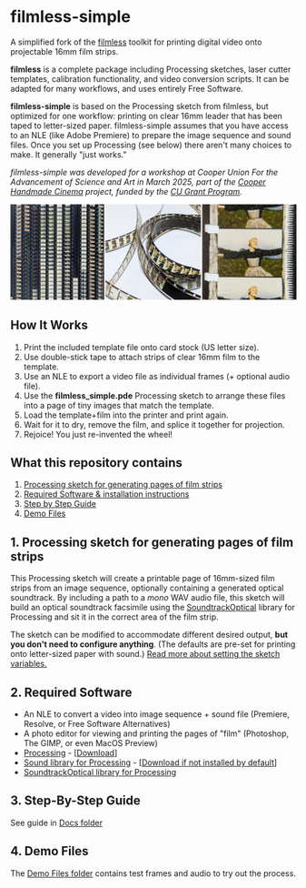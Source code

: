 # filmless-simple

A simplified fork of the [filmless](https://github.com/sixteenmillimeter/filmless) toolkit for printing digital video onto projectable 16mm film strips. 

**filmless** is a complete package including Processing sketches, laser cutter templates, calibration functionality, and video conversion scripts. It can be adapted for many workflows, and uses entirely Free Software. 

**filmless-simple** is based on the Processing sketch from filmless, but optimized for one workflow: printing on clear 16mm leader that has been taped to letter-sized paper. filmless-simple assumes that you have access to an NLE (like Adobe Premiere) to prepare the image sequence and sound files. Once you set up Processing (see below) there aren't many choices to make. It generally "just works."

_filmless-simple was developed for a workshop at Cooper Union For the Advancement of Science and Art in March 2025, part of the [Cooper Handmade Cinema](https://handmadecinema.cooper.edu/) project, funded by the [CU Grant Program](https://cooper.edu/academics/research-fellowships/cooper-union-grant-program)._

![](pix/banner-3up.jpg)

## How It Works
1. Print the included template file onto card stock (US letter size).
2. Use double-stick tape to attach strips of clear 16mm film to the template.
3. Use an NLE to export a video file as individual frames (+ optional audio file).
4. Use the **filmless_simple.pde** Processing sketch to arrange these files into a page of tiny images that match the template.
5. Load the template+film into the printer and print again.
6. Wait for it to dry, remove the film, and splice it together for projection.
7. Rejoice! You just re-invented the wheel!

## What this repository contains

1. [Processing sketch for generating pages of film strips](#processing)
2. [Required Software & installation instructions](#dependencies)
3. [Step by Step Guide](#guide)
4. [Demo Files](#demo)

<a name="processing"></a>
## 1. Processing sketch for generating pages of film strips

This Processing sketch will create a printable page of 16mm-sized film strips from an image sequence, optionally containing a generated optical soundtrack. By including a path to a *mono* WAV audio file, this sketch will build an optical soundtrack facsimile using the [SoundtrackOptical](https://github.com/sixteenmillimeter/SoundtrackOptical) library for Processing and sit it in the correct area of the film strip.

The sketch can be modified to accommodate different desired output, **but you don't need to configure anything**. (The defaults are pre-set for printing onto letter-sized paper with sound.)  [Read more about setting the sketch variables.](#variables)

<a name="dependencies"></a>
## 2. Required Software

* An NLE to convert a video into image sequence + sound file (Premiere, Resolve, or Free Software Alternatives)
* A photo editor for viewing and printing the pages of "film" (Photoshop, The GIMP, or even MacOS Preview)
* [Processing](https://processing.org/) - [[Download](https://processing.org/download/)]
* [Sound library for Processing](https://processing.org/reference/libraries/sound/index.html) - [[Download if not installed by default](https://github.com/processing/processing-sound)]
* [SoundtrackOptical library for Processing](https://github.com/sixteenmillimeter/SoundtrackOptical)

<a name="guide"></a>
## 3. Step-By-Step Guide

See guide in [Docs folder](https://github.com/z-l-p/filmless-simple/tree/master/docs)

<a name="demo"></a>
## 4. Demo Files

The [Demo Files folder](https://github.com/z-l-p/filmless-simple/tree/master/demo) contains test frames and audio to try out the process.

